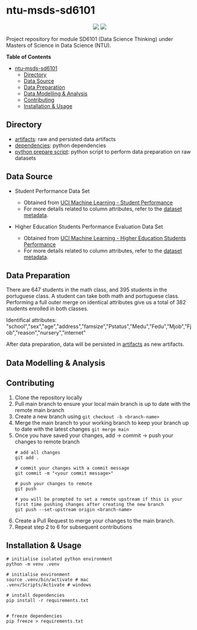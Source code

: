 # ntu-msds-sd6101

<p align="center">
    <a href="https://www.python.org/downloads/release/python-3107/" alt="Contributors">
      <img src="https://img.shields.io/badge/python-3.10.7-blue"/></a>
    <a href="https://layonsan-hdb-resale.streamlit.app/" alt="Streamlit App">
      <img src="https://static.streamlit.io/badges/streamlit_badge_black_white.svg"/></a>
</p>

Project repository for module SD6101 (Data Science Thinking) under Masters of Science in Data Science (NTU).

**Table of Contents**
- [ntu-msds-sd6101](#ntu-msds-sd6101)
  - [Directory](#directory)
  - [Data Source](#data-source)
  - [Data Preparation](#data-preparation)
  - [Data Modelling \& Analysis](#data-modelling--analysis)
  - [Contributing](#contributing)
  - [Installation \& Usage](#installation--usage)

## Directory
- [artifacts](artifacts): raw and persisted data artifacts
- [dependencies](requirements.txt): python dependencies
- [python prepare script](prepare.py): python script to perform data preparation on raw datasets

## Data Source
-  Student Performance Data Set
   -  Obtained from [UCI Machine Learning - Student Performance](https://archive.ics.uci.edu/ml/datasets/student+performance)
   -  For more details related to column attributes, refer to the [dataset metadata](artifacts/student.txt).
 
- Higher Education Students Performance Evaluation Data Set
  - Obtained from [UCI Machine Learning - Higher Education Students Performance ](https://archive.ics.uci.edu/ml/datasets/Higher+Education+Students+Performance+Evaluation+Dataset)
  - For more details related to column attributes, refer to the [dataset metadata](artifacts/higher-education-student.txt).

## Data Preparation

There are 647 students in the math class, and 395 students in the portuguese class. A student can take both math and portuguese class. Performing a full outer merge on identical attributes give us a total of 382 students enrolled in both classes. 

Identifical attributes: "school","sex","age","address","famsize","Pstatus","Medu","Fedu","Mjob","Fjob","reason","nursery","internet"

After data preparation, data will be persisted in [artifacts](artifacts) as new artifacts.

## Data Modelling & Analysis


## Contributing

1. Clone the repository locally
1. Pull main branch to ensure your local main branch is up to date with the remote main branch
1. Create a new branch using `git checkout -b <branch-name>`
1. Merge the main branch to your working branch to keep your branch up to date with the latest changes `git merge main`
1. Once you have saved your changes, add -> commit -> push your changes to remote branch 
    ```
    # add all changes
    git add . 

    # commit your changes with a commit message
    git commit -m "<your commit message>"

    # push your changes to remote
    git push

    # you will be prompted to set a remote upstream if this is your first time pushing changes after creating the new branch
    git push --set-upstream origin <branch-name>
    ```
1. Create a Pull Request to merge your changes to the main branch. 
1. Repeat step 2 to 6 for subsequent contributions


## Installation & Usage

```
# initialise isolated python environment
python -m venv .venv

# initialise environment
source .venv/bin/activate # mac
.venv/Scripts/Activate # windows

# install dependencies
pip install -r requirements.txt


# freeze dependencies
pip freeze > requirements.txt
```

